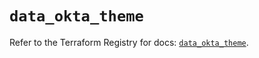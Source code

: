 # `data_okta_theme`

Refer to the Terraform Registry for docs: [`data_okta_theme`](https://registry.terraform.io/providers/okta/okta/4.10.0/docs/data-sources/theme).
